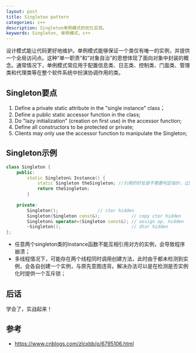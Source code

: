 ```yaml
---
layout: post
title: Singleton pattern
categories: c++
description: Singleton单例模式的优化实现。
keywords: Singleton, 单例模式，c++
---
```

设计模式能让代码更好地维护。单例模式能够保证一个类仅有唯一的实例，并提供一个全局访问点。这种“单一职责”和“对象自治”的思想体现了面向对象中封装的概念。通常情况下，单例模式常应用于配置信息类、日志类、控制类、门面类、管理类和代理类等在整个软件系统中扮演协调作用的类。

## Singleton要点
1. Define a private static attribute in the "single instance" class；
2. Define a public static accessor function in the class;
3. Do "lazy initialization" (creation on first use) in the accessor function;
4. Define all constructors to be protected or private;
5. Clients may only use the accessor function to manipulate the Singleton;

## Singleton示例
```c++
class Singleton {
    public:
        static Singleton& Instance() {
            static Singleton theSingleton; //引用的好处是不需要判定指针，让Singleton实例自己调用析构函数销毁；
            return theSingleton;
        }
    
    private:
        Singleton();               // ctor hidden
        Singleton(Singleton const&);            // copy ctor hidden
        Singleton& operator=(Singleton const&); // assign op. hidden
        ~Singleton();                           // dtor hidden
};
```
* 任意两个singleton类的Instance函数不能互相引用对方的实例，会导致程序崩溃；
* 多线程情况下，可能存在两个线程同时调用创建方法，此时由于都未检测到实例，会各自创建一个实例，与原先意图违背。解决办法可以是在检测是否实例化时提供一个互斥锁；

## 后话
学会了，实战起来！

## 参考
* <https://www.cnblogs.com/zlcxbb/p/6795106.html>